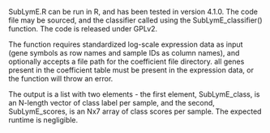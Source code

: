 SubLymE.R can be run in R, and has been tested in version 4.1.0. The code file may be sourced, and the classifier called using the SubLymE_classifier() function. The code is released under GPLv2.

The function requires standardized log-scale expression data as input (gene symbols as row names and sample IDs as column names), and optionally accepts a file path for the coefficient file directory. all genes present in the coefficient table must be present in the expression data, or the function will throw an error.

The output is a list with two elements - the first element, SubLymE_class, is an N-length vector of class label per sample, and the second, SubLymE_scores, is an Nx7 array of class scores per sample. The expected runtime is negligible.
